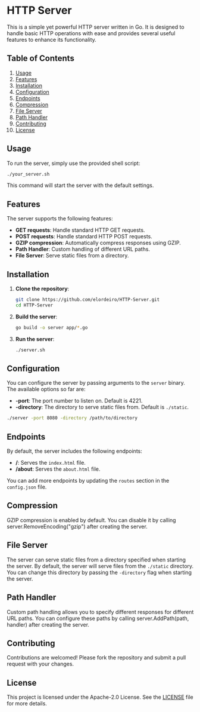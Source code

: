 # HTTP Server

This is a simple yet powerful HTTP server written in Go. It is designed to handle basic HTTP operations with ease and provides several useful features to enhance its functionality.

## Table of Contents

1. [Usage](#usage)
2. [Features](#features)
3. [Installation](#installation)
4. [Configuration](#configuration)
5. [Endpoints](#endpoints)
6. [Compression](#compression)
7. [File Server](#file-server)
8. [Path Handler](#path-handler)
9. [Contributing](#contributing)
10. [License](#license)

## Usage

To run the server, simply use the provided shell script:

```bash
./your_server.sh
```

This command will start the server with the default settings.

## Features

The server supports the following features:

-   **GET requests**: Handle standard HTTP GET requests.
-   **POST requests**: Handle standard HTTP POST requests.
-   **GZIP compression**: Automatically compress responses using GZIP.
-   **Path Handler**: Custom handling of different URL paths.
-   **File Server**: Serve static files from a directory.

## Installation

1. **Clone the repository**:

    ```bash
    git clone https://github.com/elordeiro/HTTP-Server.git
    cd HTTP-Server
    ```

2. **Build the server**:

    ```bash
    go build -o server app/*.go
    ```

3. **Run the server**:
    ```bash
    ./server.sh
    ```

## Configuration

You can configure the server by passing arguments to the `server` binary. The available options so far are:

-   **-port**: The port number to listen on. Default is 4221.
-   **-directory**: The directory to serve static files from. Default is `./static`.

```bash
./server -port 8080 -directory /path/to/directory
```

## Endpoints

By default, the server includes the following endpoints:

-   **/**: Serves the `index.html` file.
-   **/about**: Serves the `about.html` file.

You can add more endpoints by updating the `routes` section in the `config.json` file.

## Compression

GZIP compression is enabled by default. You can disable it by calling server.RemoveEncoding("gzip") after creating the server.

## File Server

The server can serve static files from a directory specified when starting the server. By default, the server will serve files from the `./static` directory. You can change this directory by passing the `-directory` flag when starting the server.

## Path Handler

Custom path handling allows you to specify different responses for different URL paths. You can configure these paths by calling server.AddPath(path, handler) after creating the server.

## Contributing

Contributions are welcomed! Please fork the repository and submit a pull request with your changes.

## License

This project is licensed under the Apache-2.0 License. See the [LICENSE](LICENSE) file for more details.
